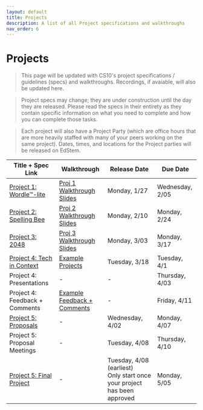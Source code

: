 ```yaml
---
layout: default
title: Projects
description: A list of all Project specifications and walkthroughs
nav_order: 6
---
```


# Projects

> This page will be updated with CS10's project specifications / guidelines (specs) and walkthroughs. Recordings, if avaiable, will also be updated here. 

> Project specs may change; they are under construction until the day they are released. Please read the specs in their entirety as they contain specific information on what you need to complete and how you can complete those tasks.

> Each project will also have a Project Party (which are office hours that are more heavily staffed with many of your peers working on the same project). Dates, times, and locations for the Project parties will be released on EdStem.

<table>
  <thead>
    <tr>
      <th>Title + Spec Link</th>
      <th>Walkthrough</th>
      <th>Release Date</th>
      <th>Due Date</th>
    </tr>
  </thead>
  <tbody>
    <tr>
      <td><a href="/su25/projects/project1">Project 1: Wordle™-lite</a></td>
      <td><a href="https://drive.google.com/file/d/1liTxubkrh5-Vtp5CbQETI9BurAquIVSx/view?usp=sharing">Proj 1 Walkthrough Slides</a></td>
      <td>Monday, 1/27</td>
      <td>Wednesday, 2/05</td>
    </tr>
    <tr>
      <td><a href="https://cs10.org/sp25/projects/project2/">Project 2: Spelling Bee</a></td>
      <td><a href="https://drive.google.com/file/d/1eJQpY5PpUwt3vesplElChY293NFQk4Vp/view">Proj 2 Walkthrough Slides</a></td>
      <td>Monday, 2/10</td>
      <td>Monday, 2/24</td>
    </tr>
     <tr>
      <td><a href="/sp25/projects/project3">Project 3: 2048</a></td>
      <td><a href="https://drive.google.com/file/d/1koa1TbOmoDa5tiIEm6hohQjiMaWjLI1H/view?usp=sharing">Proj 3 Walkthrough Slides</a></td>
      <td>Monday, 3/03</td>
      <td>Monday, 3/17</td>
    </tr>
    <tr>
      <td><a href="/sp25/projects/project4">Project 4: Tech in Context</a></td>
      <td><a href="https://drive.google.com/drive/folders/1Rr0uR3vTD9ch5qs6IaLWrtEILqh_mCzk?usp=sharing">Example Projects</a></td>
      <td>Tuesday, 3/18</td>
      <td>Tuesday, 4/1</td>
    </tr>
    <tr>
      <td>Project 4: Presentations</td>
      <td>-</td>
      <td>-</td>
      <td>Thursday, 4/03</td>
    </tr>
    <tr>
      <td>Project 4: Feedback + Comments</td>
      <td><a href="">Example Feedback + Comments</a></td>
      <td>-</td>
      <td>Friday, 4/11</td>
    </tr>
    <tr>
      <td><a href="/sp25/projects/project6-proposals">Project 5: Proposals</a></td>
      <td>-</td>
      <td>Wednesday, 4/02</td>
      <td>Monday, 4/07</td>
    </tr>
    <tr>
      <td>Project 5: Proposal Meetings</td>
      <td>-</td>
      <td>Tuesday, 4/08</td>
      <td>Thursday, 4/10</td>
    </tr>
    <tr>
      <td><a href="/sp25/projects/project6-project">Project 5: Final Project</a></td>
      <td>-</td>
      <td>Tuesday, 4/08 (earliest)<br/>Only start once your project has been approved</td>
      <td>Monday, 5/05</td>
    </tr>
  </tbody>
</table> 
